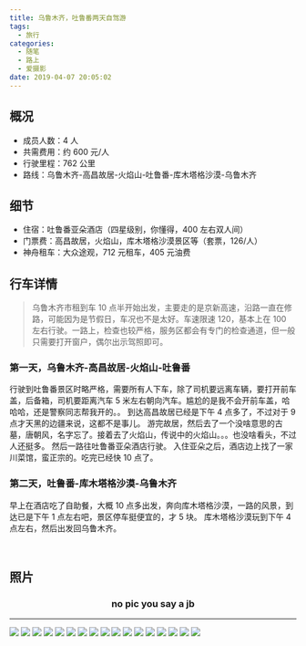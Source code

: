 ```yaml
---
title: 乌鲁木齐，吐鲁番两天自驾游
tags:
  - 旅行
categories:
  - 随笔
  - 路上
  - 爱摄影
date: 2019-04-07 20:05:02
---
```


## 概况

- 成员人数：4 人
- 共需费用：约 600 元/人
- 行驶里程：762 公里
- 路线：乌鲁木齐-高昌故居-火焰山-吐鲁番-库木塔格沙漠-乌鲁木齐

## 细节

- 住宿：吐鲁番亚朵酒店（四星级别，你懂得，400 左右双人间）
- 门票费：高昌故居，火焰山，库木塔格沙漠景区等（套票，126/人）
- 神舟租车：大众途观，712 元租车，405 元油费

## 行车详情

> 乌鲁木齐市租到车 10 点半开始出发，主要走的是京新高速，沿路一直在修路，可能因为是节假日，车况也不是太好。车速限速 120，基本上在 100 左右行驶。一路上，检查也较严格，服务区都会有专门的检查通道，但一般只需要打开窗户，偶尔出示驾照即可。

### 第一天，乌鲁木齐-高昌故居-火焰山-吐鲁番

行驶到吐鲁番景区时略严格，需要所有人下车，除了司机要远离车辆，要打开前车盖，后备箱，司机要距离汽车 5 米左右朝向汽车。尴尬的是我不会开前车盖，哈哈哈，还是警察同志帮我开的。。
到达高昌故居已经是下午 4 点多了，不过对于 9 点才天黑的边疆来说，这都不是事儿。
游完故居，然后去了一个没啥意思的古墓，唐朝风，名字忘了。接着去了火焰山，传说中的火焰山。。。也没啥看头，不过人还挺多。
然后一路往吐鲁番亚朵酒店行驶。
入住亚朵之后，酒店边上找了一家川菜馆，蛮正宗的。吃完已经快 10 点了。

### 第二天，吐鲁番-库木塔格沙漠-乌鲁木齐

早上在酒店吃了自助餐，大概 10 点多出发，奔向库木塔格沙漠，一路的风景，到达已是下午 1 点左右吧，景区停车挺便宜的，才 5 块。
库木塔格沙漠玩到下午 4 点左右，然后出发回乌鲁木齐。

<!-- more -->

<br>

## 照片

### <p align="center">no pic you say a jb</p>

---

![](/images/turpan/1.JPG)
![](/images/turpan/2.JPG)
![](/images/turpan/3.JPG)
![](/images/turpan/4.JPG)
![](/images/turpan/5.JPG)
![](/images/turpan/6.JPG)
![](/images/turpan/7.JPG)
![](/images/turpan/8.JPG)
![](/images/turpan/9.JPG)
![](/images/turpan/10.JPG)
![](/images/turpan/11.JPG)
![](/images/turpan/12.JPG)
![](/images/turpan/13.JPG)
![](/images/turpan/14.JPG)
![](/images/turpan/15.JPG)
![](/images/turpan/16.JPG)
![](/images/turpan/17.JPG)
